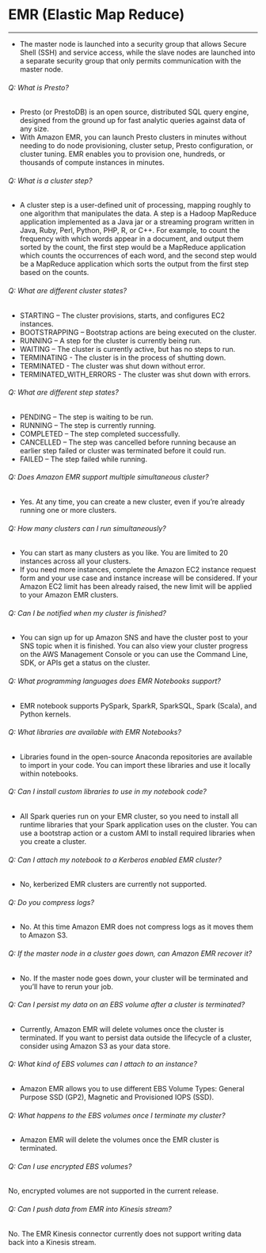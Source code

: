 # EMR (Elastic Map Reduce)
---

* The master node is launched into a security group that allows Secure Shell (SSH) and service access, while the slave nodes are launched into a separate security group that only permits communication with the master node.


###### Q: What is Presto?
* Presto (or PrestoDB) is an open source, distributed SQL query engine, designed from the ground up for fast analytic queries against data of any size. 
* With Amazon EMR, you can launch Presto clusters in minutes without needing to do node provisioning, cluster setup, Presto configuration, or cluster tuning. EMR enables you to provision one, hundreds, or thousands of compute instances in minutes.


###### Q: What is a cluster step?

* A cluster step is a user-defined unit of processing, mapping roughly to one algorithm that manipulates the data. A step is a Hadoop MapReduce application implemented as a Java jar or a streaming program written in Java, Ruby, Perl, Python, PHP, R, or C++. For example, to count the frequency with which words appear in a document, and output them sorted by the count, the first step would be a MapReduce application which counts the occurrences of each word, and the second step would be a MapReduce application which sorts the output from the first step based on the counts.

###### Q: What are different cluster states?

* STARTING – The cluster provisions, starts, and configures EC2 instances.
* BOOTSTRAPPING – Bootstrap actions are being executed on the cluster.
* RUNNING – A step for the cluster is currently being run.
* WAITING – The cluster is currently active, but has no steps to run.
* TERMINATING - The cluster is in the process of shutting down.
* TERMINATED - The cluster was shut down without error.
* TERMINATED_WITH_ERRORS - The cluster was shut down with errors.

###### Q: What are different step states?

* PENDING – The step is waiting to be run.
* RUNNING – The step is currently running.
* COMPLETED – The step completed successfully.
* CANCELLED – The step was cancelled before running because an earlier step failed or cluster was terminated before it could run.
* FAILED – The step failed while running.

###### Q: Does Amazon EMR support multiple simultaneous cluster?

* Yes. At any time, you can create a new cluster, even if you’re already running one or more clusters.

###### Q: How many clusters can I run simultaneously?
* You can start as many clusters as you like. You are limited to 20 instances across all your clusters. 
* If you need more instances, complete the Amazon EC2 instance request form and your use case and instance increase will be considered. If your Amazon EC2 limit has been already raised, the new limit will be applied to your Amazon EMR clusters.

###### Q: Can I be notified when my cluster is finished?
* You can sign up for up Amazon SNS and have the cluster post to your SNS topic when it is finished. You can also view your cluster progress on the AWS Management Console or you can use the Command Line, SDK, or APIs get a status on the cluster.

###### Q: What programming languages does EMR Notebooks support?
* EMR notebook supports PySpark, SparkR, SparkSQL, Spark (Scala), and Python kernels.

###### Q: What libraries are available with EMR Notebooks?
* Libraries found in the open-source Anaconda repositories are available to import in your code. You can import these libraries and use it locally within notebooks.

###### Q: Can I install custom libraries to use in my notebook code?

* All Spark queries run on your EMR cluster, so you need to install all runtime libraries that your Spark application uses on the cluster. You can use a bootstrap action or a custom AMI to install required libraries when you create a cluster.

###### Q: Can I attach my notebook to a Kerberos enabled EMR cluster?
* No, kerberized EMR clusters are currently not supported.

###### Q: Do you compress logs?
* No. At this time Amazon EMR does not compress logs as it moves them to Amazon S3.

###### Q: If the master node in a cluster goes down, can Amazon EMR recover it?
* No. If the master node goes down, your cluster will be terminated and you’ll have to rerun your job. 

###### Q: Can I persist my data on an EBS volume after a cluster is terminated?
* Currently, Amazon EMR will delete volumes once the cluster is terminated. If you want to persist data outside the lifecycle of a cluster, consider using Amazon S3 as your data store.

###### Q: What kind of EBS volumes can I attach to an instance?

* Amazon EMR allows you to use different EBS Volume Types: General Purpose SSD (GP2), Magnetic and Provisioned IOPS (SSD).

###### Q: What happens to the EBS volumes once I terminate my cluster?
* Amazon EMR will delete the volumes once the EMR cluster is terminated.

###### Q: Can I use encrypted EBS volumes?

No, encrypted volumes are not supported in the current release.

###### Q: Can I push data from EMR into Kinesis stream?

No. The EMR Kinesis connector currently does not support writing data back into a Kinesis stream.